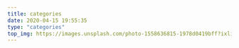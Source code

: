 ```yaml
---
title: categories  
date: 2020-04-15 19:55:35  
type: "categories"
top_img: https://images.unsplash.com/photo-1558636815-1978d0419bff?ixlib=rb-1.2.1&auto=format&fit=crop&w=2850&q=80
---
```

